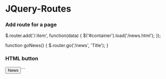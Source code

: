 # JQuery-Routes

### Add route for a page
$.router.add('/:item', function(data) {
  $('#container').load('/news.html');
});


function goNews() {
  $.router.go('/news', 'Title');
}

### HTML button
<button onclick="goNews();">News</button>```
